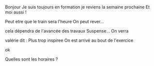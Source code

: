 Bonjour
Je suis toujours en formation
je reviens la semaine prochaine
Et moi aussi !

Peut etre que le train sera l'heure
On peut rever...

cela dépendra de l'avancée des travaux
Suspense...
On verra

valérie dit : Plus trop inspiree
On est arrivé au bout de l'exercice

ok

Quelles sont les horaires ?